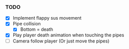 ### TODO

- [X] Implement flappy sus movement
- [X] Pipe collision
  - [X] Bottom = death
- [X] Play player death animation when touching the pipes
- [ ] Camera follow player (Or just move the pipes)